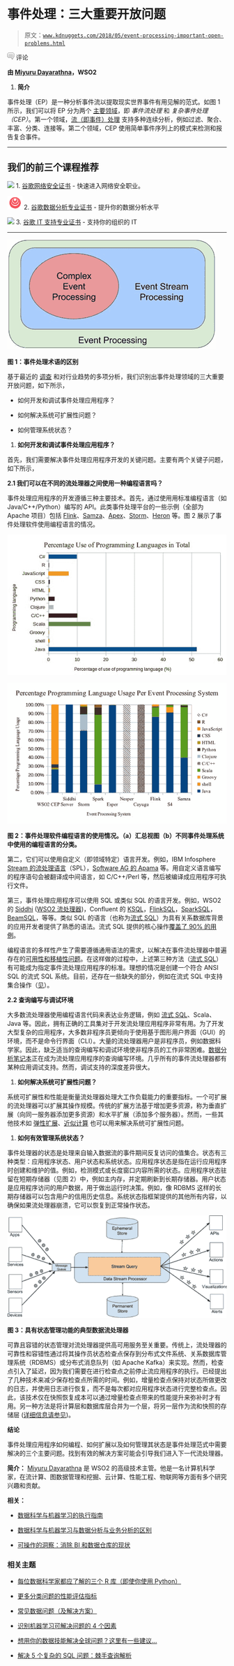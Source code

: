 # 事件处理：三大重要开放问题

> 原文：[`www.kdnuggets.com/2018/05/event-processing-important-open-problems.html`](https://www.kdnuggets.com/2018/05/event-processing-important-open-problems.html)

![c](img/3d9c022da2d331bb56691a9617b91b90.png) 评论

**由 [Miyuru Dayarathna](https://wso2.com/about/team/miyuru-dayarathna)，WSO2**

1.  **简介**

事件处理（EP）是一种分析事件流以提取现实世界事件有用见解的范式。如图 1 所示，我们可以将 EP 分为两个 [主要领域](http://miyurud.github.io/papers/2018/event-processing-survey.pdf)，即 *事件流处理* 和 *复杂事件处理（CEP）*。第一个领域，[流（即事件）处理](https://medium.com/@srinathperera/what-is-stream-processing-1eadfca11b97) 支持多种连续分析，例如过滤、聚合、丰富、分类、连接等。第二个领域，CEP 使用简单事件序列上的模式来检测和报告复合事件。

* * *

## 我们的前三个课程推荐

![](img/0244c01ba9267c002ef39d4907e0b8fb.png) 1\. [谷歌网络安全证书](https://www.kdnuggets.com/google-cybersecurity) - 快速进入网络安全职业。

![](img/e225c49c3c91745821c8c0368bf04711.png) 2\. [谷歌数据分析专业证书](https://www.kdnuggets.com/google-data-analytics) - 提升你的数据分析水平

![](img/0244c01ba9267c002ef39d4907e0b8fb.png) 3\. [谷歌 IT 支持专业证书](https://www.kdnuggets.com/google-itsupport) - 支持你的组织的 IT

* * *

![事件处理图 1](img/153bbf20a110c795a9aa4387bfdc83f2.png)

**图 1：事件处理术语的区别**

基于最近的 [调查](http://miyurud.github.io/papers/2018/event-processing-survey.pdf) 和对行业趋势的多项分析，我们识别出事件处理领域的三大重要开放问题，如下所示，

+   如何开发和调试事件处理应用程序？

+   如何解决系统可扩展性问题？

+   如何管理系统状态？

1.  **如何开发和调试事件处理应用程序？**

首先，我们需要解决事件处理应用程序开发的关键问题。主要有两个关键子问题，如下所示，

**2.1 我们可以在不同的流处理器之间使用一种编程语言吗？**

事件处理应用程序的开发遵循三种主要技术。首先，通过使用用标准编程语言（如 Java/C++/Python）编写的 API。此类事件处理平台的一些示例（全部为 Apache 项目）包括 [Flink](https://flink.apache.org/)、[Samza](http://samza.apache.org/)、[Apex](https://apex.apache.org/)、[Storm](http://storm.apache.org/)、[Heron](https://github.com/apache/incubator-heron) 等。图 2 展示了事件处理软件使用编程语言的情况。

![事件处理图 2a，汇总视图](img/187ade037749247ce144027e09060876.png)

![事件处理图 2，编程语言的分类](img/8f81f056e5594c04a288ca8fab6552ee.png)

**图 2：事件处理软件编程语言的使用情况。（a）汇总视图（b）不同事件处理系统中使用的编程语言的分类。**

第二，它们可以使用自定义（即领域特定）语言开发。例如，IBM Infosphere [Stream 的流处理语言](https://www.ibm.com/support/knowledgecenter/en/SSCRJU_4.0.0/com.ibm.streams.ref.doc/doc/spl-container.html)（SPL），[Software AG 的 Apama](https://www.softwareag.com/corporate/products/apama_webmethods/analytics/default) 等。用自定义语言编写的程序语句会被翻译成中间语言，如 C/C++/Perl 等，然后被编译成应用程序可执行文件。

第三，事件处理应用程序可以使用 SQL 或类似 SQL 的语言开发。例如，WSO2 的 [Siddhi](https://wso2.github.io/siddhi/) ([WSO2 流处理器](https://wso2.com/analytics))，Confluent 的 [KSQL](https://www.confluent.io/product/ksql/)，[FlinkSQL](https://data-artisans.com/blog/flink-streaming-sql-ksql-stream-processing)，[SparkSQL](https://spark.apache.org/sql/)，[BeamSQL](https://beam.apache.org/documentation/dsls/sql/)，等等。类似 SQL 的语言（也称为[流式 SQL](https://wso2.com/library/articles/2018/02/stream-processing-101-from-sql-to-streaming-sql-in-ten-minutes/)）为具有关系数据库背景的应用开发者提供了熟悉的语法。流式 SQL 提供的核心操作[覆盖了 90% 的用例](https://wso2.com/library/articles/2018/02/stream-processing-101-from-sql-to-streaming-sql-in-ten-minutes/)。

编程语言的多样性产生了需要遵循通用语法的需求，以解决在事件流处理器中普遍存在的[可用性和移植性问题](https://player.vimeo.com/video/264663504)。在这样做的过程中，上述第三种方法（[流式 SQL](https://wso2.com/library/articles/2018/02/stream-processing-101-from-sql-to-streaming-sql-in-ten-minutes/)）有可能成为指定事件流处理应用程序的标准。理想的情况是创建一个符合 ANSI SQL 的流式 SQL 系统。目前，还存在一些缺失的部分，例如在流式 SQL 中支持集合操作（[见](https://player.vimeo.com/video/264663504)）。

**2.2 查询编写与调试环境**

大多数流处理器使用编程语言代码来表达业务逻辑，例如 [流式 SQL](https://wso2.com/library/articles/2018/02/stream-processing-101-from-sql-to-streaming-sql-in-ten-minutes/)、Scala、Java 等。因此，拥有正确的工具集对于开发流处理应用程序非常有用。为了开发大型复杂的应用程序，大多数非程序员更倾向于使用基于图形用户界面（GUI）的环境，而不是命令行界面（CLI）。大量的流处理器用户是非程序员，例如数据科学家。因此，缺乏适当的查询编写和调试环境使非程序员的工作非常困难。[数据分析笔记本](http://miyurud.github.io/papers/2017/stream-processing-notebook.pdf)正在成为流处理应用程序的查询编写环境。几乎所有的事件流处理器都有某种应用调试支持。然而，调试支持的深度差异很大。

1.  **如何解决系统可扩展性问题？**

系统可扩展性和性能是衡量流处理器处理大工作负载能力的重要指标。一个可扩展的流处理器可以扩展其操作规模。传统的扩展方法基于增加更多资源，称为垂直扩展（向同一服务器添加更多资源）和水平扩展（添加多个服务器）。然而，一些其他技术如 [弹性扩展](http://miyurud.github.io/papers/2017/ElasticCEP_ICPE2017-web.pdf)、[近似计算](https://www.infoq.com/articles/WSO2-algorithms-applied) 也可以用来解决系统可扩展性问题。

1.  **如何有效管理系统状态？**

事件处理器的状态是处理来自输入数据流的事件期间反复访问的值集合。状态有三种类型：应用程序状态、用户状态和系统状态。应用程序状态是指在运行应用程序时创建和维护的值。例如，检测模式或长度窗口内容所需的状态。应用程序状态驻留在短期存储器（见图 2）中，例如主内存，并定期刷新到长期存储器。用户状态是应用程序访问的用户数据，用于做出运行时决策。例如，像 RDBMS 这样的长期存储器可以包含用户的信用历史信息。系统状态指框架提供的其他所有内容，以确保如果流处理器崩溃，它可以恢复到正常操作状态。

![事件处理图 3，典型数据流处理器](img/6a72ace515156012bdadce8ee7756745.png)

**图 3：具有状态管理功能的典型数据流处理器**

可靠且容错的状态管理对流处理器提供高可用服务至关重要。传统上，流处理器的可靠性和容错性通过将其操作员状态检查点保存到分布式文件系统、关系数据库管理系统（RDBMS）或分布式消息队列（如 Apache Kafka）来实现。然而，检查点引入了延迟，因为我们需要在进行检查点之前停止流应用程序的执行。已经提出了几种技术来减少保存检查点所需的时间。例如，增量检查点保持对状态所做更改的日志，并使用日志进行恢复，而不是每次都对应用程序状态进行完整检查点。因此，该技术仅在快照恢复成本可以通过增量检查点带来的性能提升来弥补时才有用。另一种方法是将计算层和数据库层合并为一个层，将另一层作为流和快照的存储层 ([详细信息请参见](https://www.infoq.com/presentations/distributed-stream-processing-flink))。

**结论**

事件处理应用程序如何编程、如何扩展以及如何管理其状态是事件处理范式中需要解决的三个主要问题。找到有效的解决方案可能会引导我们进入下一代流处理器。

**简介：** [Miyuru Dayarathna](https://wso2.com/about/team/miyuru-dayarathna) 是 WSO2 的高级技术主管。他是一名计算机科学家，在流计算、图数据管理和挖掘、云计算、性能工程、物联网等方面有多个研究兴趣和贡献。

**相关：**

+   [数据科学与机器学习的执行指南](https://www.kdnuggets.com/2018/05/executive-guide-data-science-machine-learning.html)

+   [数据科学与机器学习与数据分析与业务分析的区别](https://www.kdnuggets.com/2018/05/data-science-machine-learning-business-analytics.html)

+   [可操作的洞察：消除 BI 和数据仓库的现状](https://www.kdnuggets.com/2017/10/actionable-insights-bi-data-warehousing.html)

### 相关主题

+   [每位数据科学家都应了解的三个 R 库（即使你使用 Python）](https://www.kdnuggets.com/2021/12/three-r-libraries-every-data-scientist-know-even-python.html)

+   [更多分类问题的性能评估指标](https://www.kdnuggets.com/2020/04/performance-evaluation-metrics-classification.html)

+   [常见数据问题（及解决方案）](https://www.kdnuggets.com/2022/02/common-data-problems-solutions.html)

+   [识别机器学习可解决问题的 4 个因素](https://www.kdnuggets.com/2022/04/4-factors-identify-machine-learning-solvable-problems.html)

+   [想用你的数据技能解决全球问题？这里有一些建议…](https://www.kdnuggets.com/2022/04/jhu-want-data-skills-solve-global-problems.html)

+   [解决 5 个复杂的 SQL 问题：棘手查询解析](https://www.kdnuggets.com/2022/07/5-hardest-things-sql.html)
